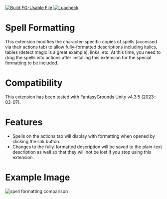 [![Build FG-Usable File](https://github.com/bmos/FG-PFRPG-Spell-Formatting/actions/workflows/create-ext.yml/badge.svg)](https://github.com/bmos/FG-PFRPG-Spell-Formatting/actions/workflows/create-ext.yml) [![Luacheck](https://github.com/bmos/FG-PFRPG-Spell-Formatting/actions/workflows/luacheck.yml/badge.svg)](https://github.com/bmos/FG-PFRPG-Spell-Formatting/actions/workflows/luacheck.yml)

# Spell Formatting
This extension modifies the character-specific copies of spells (accessed via their actions tab) to allow fully-formatted descriptions including italics, tables (detect magic is a great example), links, etc. At this time, you need to drag the spells into actions after installing this extension for the special formatting to be included.

# Compatibility
This extension has been tested with [FantasyGrounds Unity](https://www.fantasygrounds.com/home/FantasyGroundsUnity.php) v4.3.5 (2023-03-07).

# Features
* Spells on the actions tab will display with formatting when opened by clicking the link button.
* Changes to the fully-formatted description will be saved to the plain-text description as well so that they will not be lost if you stop using this extension.

# Example Image
<img src="https://i.imgur.com/Hm0LFi7.png" alt="spell formatting comparison"/>
